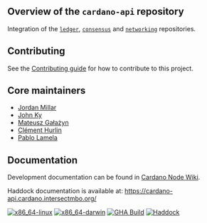 ## Overview of the `cardano-api` repository

Integration of the [`ledger`](https://github.com/IntersectMBO/cardano-ledger), [`consensus`](https://github.com/IntersectMBO/ouroboros-consensus) and
[`networking`](https://github.com/IntersectMBO/ouroboros-network/tree/master/ouroboros-network) repositories.

## Contributing

See the [Contributing guide](CONTRIBUTING.md) for how to contribute to this project.

## Core maintainers

* [Jordan Millar](https://github.com/Jimbo4350)
* [John Ky](https://github.com/newhoggy)
* [Mateusz Gałażyn](https://github.com/carbolymer)
* [Clément Hurlin](https://github.com/smelc)
* [Pablo Lamela](https://github.com/palas)

## Documentation

Development documentation can be found in [Cardano Node Wiki](https://github.com/input-output-hk/cardano-node-wiki/wiki).

Haddock documentation is available at: https://cardano-api.cardano.intersectmbo.org/

[![x86\_64-linux](https://img.shields.io/endpoint?url=https://ci.iog.io/job/IntersectMBO-cardano-api/master/x86_64-linux.required/shield&style=flat-square&label=x86_64-linux)](https://ci.iog.io/job/IntersectMBO-cardano-api/master/x86_64-linux.required)
[![x86\_64-darwin](https://img.shields.io/endpoint?url=https://ci.iog.io/job/IntersectMBO-cardano-api/master/x86_64-darwin.required/shield&style=flat-square&label=x86_64-darwin)](https://ci.iog.io/job/IntersectMBO-cardano-api/master/x86_64-darwin.required)
[![GHA Build](https://img.shields.io/github/actions/workflow/status/intersectmbo/cardano-api/haskell.yml?branch=master&label=GHA%20Build&style=flat-square)](https://github.com/IntersectMBO/cardano-api/actions/workflows/haskell.yml?query=branch%3Amaster)
[![Haddock](https://img.shields.io/github/actions/workflow/status/intersectmbo/cardano-api/github-page.yml?branch=master&label=Haddocks&style=flat-square)](https://github.com/IntersectMBO/cardano-api/actions/workflows/github-page.yml?query=branch%3Amaster)

